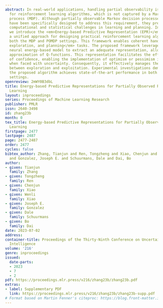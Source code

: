 ```yaml
---
abstract: In real-world applications, handling partial observability is a common requirement
  for reinforcement learning algorithms, which is not captured by a Markov decision
  process (MDP). Although partially observable Markov decision processes (POMDPs)
  have been specifically designed to address this requirement, they present significant
  computational and statistical challenges in learning and planning. In this work,
  we introduce the <em>Energy-based Predictive Representation (EPR)</em> to provide
  a unified approach for designing practical reinforcement learning algorithms in
  both the MDP and POMDP settings. This framework enables coherent handling of <em>learning,
  exploration, and planning</em> tasks. The proposed framework leverages a powerful
  neural energy-based model to extract an adequate representation, allowing for efficient
  approximation of Q-functions. This representation facilitates the efficient computation
  of confidence, enabling the implementation of optimism or pessimism in planning
  when faced with uncertainty. Consequently, it effectively manages the trade-off
  between exploration and exploitation. Experimental investigations demonstrate that
  the proposed algorithm achieves state-of-the-art performance in both MDP and POMDP
  settings.
openreview: 2mWY0B3dbL
title: Energy-based Predictive Representations for Partially Observed Reinforcement
  Learning
layout: inproceedings
series: Proceedings of Machine Learning Research
publisher: PMLR
issn: 2640-3498
id: zhang23b
month: 0
tex_title: Energy-based Predictive Representations for Partially Observed Reinforcement
  Learning
firstpage: 2477
lastpage: 2487
page: 2477-2487
order: 2477
cycles: false
bibtex_author: Zhang, Tianjun and Ren, Tongzheng and Xiao, Chenjun and Xiao, Wenli
  and Gonzalez, Joseph E. and Schuurmans, Dale and Dai, Bo
author:
- given: Tianjun
  family: Zhang
- given: Tongzheng
  family: Ren
- given: Chenjun
  family: Xiao
- given: Wenli
  family: Xiao
- given: Joseph E.
  family: Gonzalez
- given: Dale
  family: Schuurmans
- given: Bo
  family: Dai
date: 2023-07-02
address:
container-title: Proceedings of the Thirty-Ninth Conference on Uncertainty in Artificial
  Intelligence
volume: '216'
genre: inproceedings
issued:
  date-parts:
  - 2023
  - 7
  - 2
pdf: https://proceedings.mlr.press/v216/zhang23b/zhang23b.pdf
extras:
- label: Supplementary PDF
  link: https://proceedings.mlr.press/v216/zhang23b/zhang23b-supp.pdf
# Format based on Martin Fenner's citeproc: https://blog.front-matter.io/posts/citeproc-yaml-for-bibliographies/
---
```

